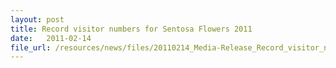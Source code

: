 ```yaml
---
layout: post
title: Record visitor numbers for Sentosa Flowers 2011
date:   2011-02-14
file_url: /resources/news/files/20110214_Media-Release_Record_visitor_numbers_for_Sentosa_Flowers_2011.pdf
---
```

